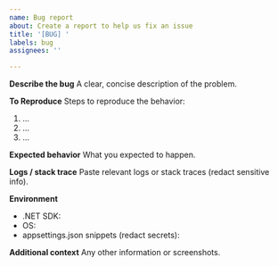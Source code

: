 ```yaml
---
name: Bug report
about: Create a report to help us fix an issue
title: '[BUG] '
labels: bug
assignees: ''

---
```


**Describe the bug**
A clear, concise description of the problem.

**To Reproduce**
Steps to reproduce the behavior:
1. ...
2. ...
3. ...

**Expected behavior**
What you expected to happen.

**Logs / stack trace**
Paste relevant logs or stack traces (redact sensitive info).

**Environment**
- .NET SDK: 
- OS: 
- appsettings.json snippets (redact secrets):

**Additional context**
Any other information or screenshots.
